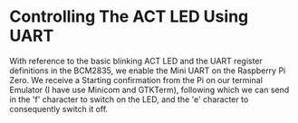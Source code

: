 # Controlling The ACT LED Using UART

With reference to the basic blinking ACT LED and the UART register definitions in the BCM2835, we enable the Mini UART on the Raspberry Pi Zero. We receive a Starting confirmation from the Pi on our terminal Emulator (I have use Minicom and GTKTerm), following which we can send in the 'f' character to switch on the LED, and the 'e' character to consequently switch it off.
